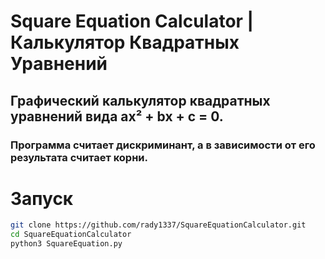 # Square Equation Calculator | Калькулятор Квадратных Уравнений

## Графический калькулятор квадратных уравнений вида ax² + bx + c = 0.

### Программа считает дискриминант, а в зависимости от его результата считает корни.

# Запуск
```bash
git clone https://github.com/rady1337/SquareEquationCalculator.git
cd SquareEquationCalculator
python3 SquareEquation.py
```
